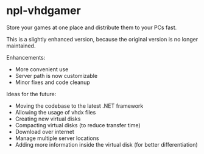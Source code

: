 npl-vhdgamer
============

Store your games at one place and distribute them to your PCs fast.

This is a slightly enhanced version, because the original version is no longer maintained.

Enhancements:
- More convenient use
- Server path is now customizable
- Minor fixes and code cleanup

Ideas for the future:
- Moving the codebase to the latest .NET framework
- Allowing the usage of vhdx files
- Creating new virtual disks
- Compacting virtual disks (to reduce transfer time)
- Download over internet
- Manage multiple server locations
- Adding more information inside the virtual disk (for better differentiation)
